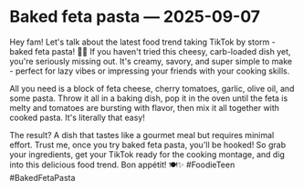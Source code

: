 # Baked feta pasta — 2025-09-07

Hey fam! Let's talk about the latest food trend taking TikTok by storm - baked feta pasta! 🧀🍝 If you haven't tried this cheesy, carb-loaded dish yet, you're seriously missing out. It's creamy, savory, and super simple to make - perfect for lazy vibes or impressing your friends with your cooking skills.

All you need is a block of feta cheese, cherry tomatoes, garlic, olive oil, and some pasta. Throw it all in a baking dish, pop it in the oven until the feta is melty and tomatoes are bursting with flavor, then mix it all together with cooked pasta. It's literally that easy!

The result? A dish that tastes like a gourmet meal but requires minimal effort. Trust me, once you try baked feta pasta, you'll be hooked! So grab your ingredients, get your TikTok ready for the cooking montage, and dig into this delicious food trend. Bon appétit! 🍽️✨ #FoodieTeen #BakedFetaPasta